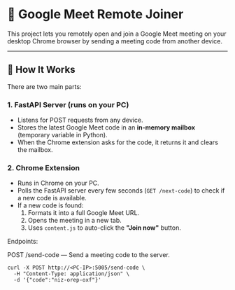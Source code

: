 # 📡 Google Meet Remote Joiner

This project lets you remotely open and join a Google Meet meeting on your desktop Chrome browser by sending a meeting code from another device.

---

## 🚀 How It Works

There are two main parts:

### 1. **FastAPI Server** (runs on your PC)
- Listens for POST requests from any device.
- Stores the latest Google Meet code in an **in-memory mailbox** (temporary variable in Python).
- When the Chrome extension asks for the code, it returns it and clears the mailbox.

### 2. **Chrome Extension**
- Runs in Chrome on your PC.
- Polls the FastAPI server every few seconds (`GET /next-code`) to check if a new code is available.
- If a new code is found:
  1. Formats it into a full Google Meet URL.
  2. Opens the meeting in a new tab.
  3. Uses `content.js` to auto-click the **"Join now"** button.

Endpoints:

POST /send-code — Send a meeting code to the server.
```
curl -X POST http://<PC-IP>:5005/send-code \
  -H "Content-Type: application/json" \
  -d '{"code":"niz-orep-oxf"}'